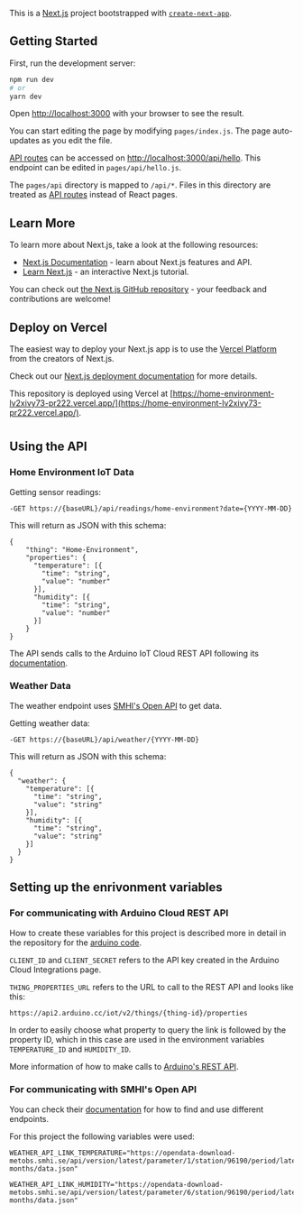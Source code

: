 This is a [Next.js](https://nextjs.org/) project bootstrapped with [`create-next-app`](https://github.com/vercel/next.js/tree/canary/packages/create-next-app).

## Getting Started

First, run the development server:

```bash
npm run dev
# or
yarn dev
```

Open [http://localhost:3000](http://localhost:3000) with your browser to see the result.

You can start editing the page by modifying `pages/index.js`. The page auto-updates as you edit the file.

[API routes](https://nextjs.org/docs/api-routes/introduction) can be accessed on [http://localhost:3000/api/hello](http://localhost:3000/api/hello). This endpoint can be edited in `pages/api/hello.js`.

The `pages/api` directory is mapped to `/api/*`. Files in this directory are treated as [API routes](https://nextjs.org/docs/api-routes/introduction) instead of React pages.

## Learn More

To learn more about Next.js, take a look at the following resources:

- [Next.js Documentation](https://nextjs.org/docs) - learn about Next.js features and API.
- [Learn Next.js](https://nextjs.org/learn) - an interactive Next.js tutorial.

You can check out [the Next.js GitHub repository](https://github.com/vercel/next.js/) - your feedback and contributions are welcome!

## Deploy on Vercel

The easiest way to deploy your Next.js app is to use the [Vercel Platform](https://vercel.com/new?utm_medium=default-template&filter=next.js&utm_source=create-next-app&utm_campaign=create-next-app-readme) from the creators of Next.js.

Check out our [Next.js deployment documentation](https://nextjs.org/docs/deployment) for more details.

This repository is deployed using Vercel at [https://home-environment-lv2xivy73-pr222.vercel.app/](https://home-environment-lv2xivy73-pr222.vercel.app/).

#
## Using the API

### Home Environment IoT Data

Getting sensor readings: 
```
-GET https://{baseURL}/api/readings/home-environment?date={YYYY-MM-DD}
```
This will return as JSON with this schema:
```
{
    "thing": "Home-Environment",
    "properties": {
      "temperature": [{
        "time": "string",
        "value": "number"
      }], 
      "humidity": [{
        "time": "string",
        "value": "number"
      }]      
    }
}
```

The API sends calls to the Arduino IoT Cloud REST API following its [documentation](https://www.arduino.cc/reference/en/iot/api/).

### Weather Data
The weather endpoint uses [SMHI's Open API](http://opendata.smhi.se/apidocs/metobs/index.html) to get data.

Getting weather data:
```
-GET https://{baseURL}/api/weather/{YYYY-MM-DD}
```
This will return as JSON with this schema:
```
{
  "weather": {
    "temperature": [{
      "time": "string",
      "value": "string"
    }], 
    "humidity": [{
      "time": "string",
      "value": "string"
    }]      
  }
}
```

## Setting up the enrivonment variables
### For communicating with Arduino Cloud REST API
How to create these variables for this project is described more in detail in the repository for the [arduino code](https://github.com/pr222/arduino).

```CLIENT_ID``` and ```CLIENT_SECRET``` refers to the API key created in the Arduino Cloud Integrations page.

```THING_PROPERTIES_URL``` refers to the URL to call to the REST API and looks like this:

```
https://api2.arduino.cc/iot/v2/things/{thing-id}/properties
```

In order to easily choose what property to query the link is followed by the property ID, which in this case are used in the environment variables ```TEMPERATURE_ID``` and ```HUMIDITY_ID```.

More information of how to make calls to [Arduino's REST API](https://www.arduino.cc/reference/en/iot/api/).

### For communicating with SMHI's Open API
You can check their [documentation](http://opendata.smhi.se/apidocs/metobs/index.html) for how to find and use different endpoints. 

For this project the following variables were used:
```
WEATHER_API_LINK_TEMPERATURE="https://opendata-download-metobs.smhi.se/api/version/latest/parameter/1/station/96190/period/latest-months/data.json"

WEATHER_API_LINK_HUMIDITY="https://opendata-download-metobs.smhi.se/api/version/latest/parameter/6/station/96190/period/latest-months/data.json"
```